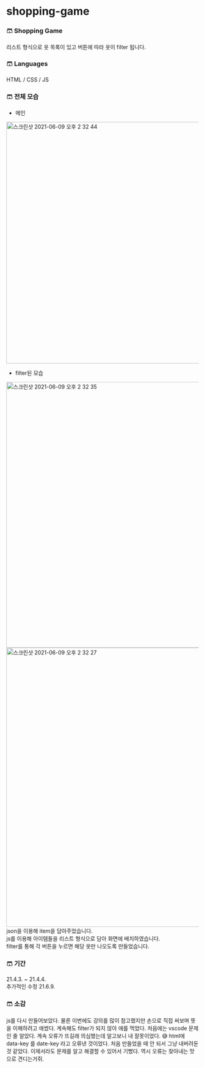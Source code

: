 # shopping-game

### 🩳 Shopping Game
리스트 형식으로 옷 목록이 있고 버튼에 따라 옷이 filter 됩니다.

### 🩳 Languages
HTML / CSS / JS

### 🩳 전체 모습

- 메인 

<img width="631" alt="스크린샷 2021-06-09 오후 2 32 44" src="https://user-images.githubusercontent.com/80464961/121307430-f162c400-c93a-11eb-9a0e-a9170d9f76d4.png">

<br>

- filter된 모습 

<img width="694" alt="스크린샷 2021-06-09 오후 2 32 35" src="https://user-images.githubusercontent.com/80464961/121307556-122b1980-c93b-11eb-8e60-915c8483d8ab.png">
<img width="729" alt="스크린샷 2021-06-09 오후 2 32 27" src="https://user-images.githubusercontent.com/80464961/121307562-135c4680-c93b-11eb-85dd-757a343f6710.png">

<br>
json을 이용해 item을 담아주었습니다. <br>
js를 이용해 아이템들을 리스트 형식으로 담아 화면에 배치하였습니다. <br>
filter를 통해 각 버튼을 누르면 해당 옷만 나오도록 만들었습니다. <br>

### 🩳 기간 
21.4.3. ~ 21.4.4. <br>
추가적인 수정 21.6.9.

### 🩳 소감
js를 다시 만들어보았다. 물론 이번에도 강의를 많이 참고했지만 손으로 직접 써보며 뜻을 이해하려고 애썼다. 계속해도 filter가 되지 않아 애를 먹었다. 처음에는 vscode 문제인 줄 알았다. 계속 오류가 뜨길래 의심했는데 알고보니 내 잘못이었다. 😅  html에 data-key 를 date-key 라고 오류낸 것이었다. 처음 만들었을 때 안 되서 그냥 내버려둔 것 같았다. 이제서라도 문제를 알고 해결할 수 있어서 기뻤다. 역시 오류는 찾아내는 맛으로 견디는거쥐.


